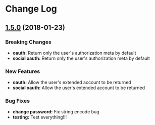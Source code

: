 # Change Log

<a name="1.5.0"></a>
## [1.5.0](https://github.com/maxamante/auth0-nginx/compare/1.4.2...1.5.0) (2018-01-23)


### Breaking Changes

* **oauth:** Return only the user's authorization meta by default
* **social oauth:** Return only the user's authorization meta by default


### New Features

* **oauth:** Allow the user's extended account to be returned
* **social oauth:** Allow the user's extended account to be returned


### Bug Fixes

* **change password:** Fix string encode bug
* **testing:** Test everything!!!
